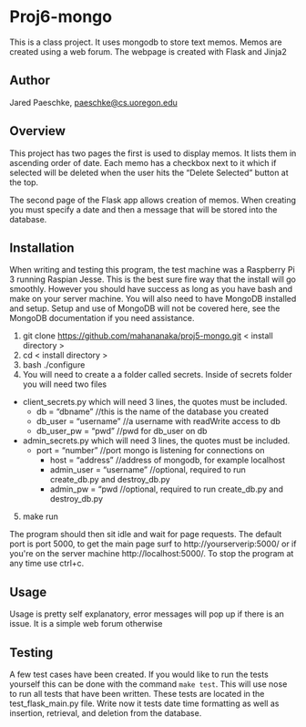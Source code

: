 # Proj6-mongo
This is a class project. It uses mongodb to store text memos. Memos are created using a web
forum. The webpage is created with Flask and Jinja2

## Author
Jared Paeschke, paeschke@cs.uoregon.edu

## Overview
This project has two pages the first is used to display memos. It lists them in ascending order of date. Each memo has a checkbox next to it which if selected will be deleted when the user hits the “Delete Selected” button at the top.

The second page of the Flask app allows creation of memos. When creating you must specify a date and then a message that will be stored into the database.

## Installation
When writing and testing this program, the test machine was a Raspberry Pi 3 running
Raspian Jesse. This is the best sure fire way that the install will go smoothly. 
However you should have success as long as you have bash and make on your server machine. You will also need to have MongoDB installed and setup. Setup and use of MongoDB will not be covered here, see the MongoDB documentation if you need assistance.

1. git clone https://github.com/mahananaka/proj5-mongo.git < install directory >
2. cd < install directory >
3. bash ./configure
4. You will need to create a a folder called secrets. Inside of secrets folder you will need two files
  * client_secrets.py which will need 3 lines, the quotes must be included.
    * db = “dbname”  			//this is the name of the database you created
    * db_user = “username”		//a username with readWrite access to db
    * db_user_pw = “pwd”		//pwd for db_user on db
  * admin_secrets.py which will need 3 lines, the quotes must be included.
    * port = “number”  		//port mongo is listening for connections on
	  * host = “address”		//address of mongodb, for example localhost
	  * admin_user = “username”	//optional, required to run create_db.py and destroy_db.py
	  * admin_pw = “pwd			//optional, required to run create_db.py and destroy_db.py
5. make run

The program should then sit idle and wait for page requests. The default port is
port 5000, to get the main page surf to http://yourserverip:5000/ or if you're on 
the server machine http://localhost:5000/. To stop the program at any time use ctrl+c.

## Usage
Usage is pretty self explanatory, error messages will pop up if there is an issue. It is a simple web forum otherwise

## Testing
A few test cases have been created. If you would like to run the tests yourself this can be done with the command `make test`. This will use nose to run all tests that have been written. These tests are located in the test_flask_main.py file. Write now it tests date time formatting as well as insertion, retrieval, and deletion from the database.
